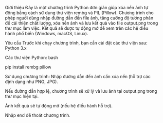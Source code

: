 Giới thiệu
Đây là một chương trình Python đơn giản giúp xóa nền ảnh tự động bằng cách sử dụng thư viện rembg và PIL (Pillow). Chương trình cho phép người dùng nhập đường dẫn đến file ảnh, tăng cường độ tương phản để cải thiện chất lượng, xóa nền ảnh và lưu kết quả vào file output.png trong thư mục làm việc. Kết quả sẽ được tự động mở để xem trên các hệ điều hành phổ biến (Windows, macOS, Linux).

Yêu cầu
Trước khi chạy chương trình, bạn cần cài đặt các thư viện sau:
Python 3.x

Các thư viện Python:
bash

pip install rembg pillow

Sử dụng chương trình:
Nhập đường dẫn đến ảnh cần xóa nền (hỗ trợ các định dạng như PNG, JPG).

Nếu đường dẫn hợp lệ, chương trình sẽ xử lý và lưu ảnh tại output.png trong thư mục hiện tại.

Ảnh kết quả sẽ tự động mở (nếu hệ điều hành hỗ trợ).

Nhập end để thoát chương trình.

